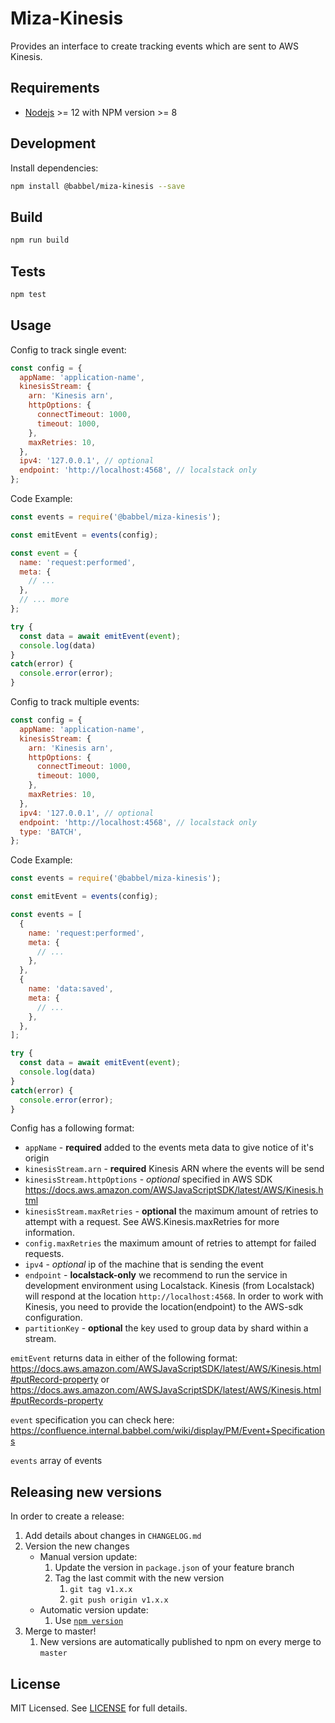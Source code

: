 # Miza-Kinesis

Provides an interface to create tracking events which are sent to AWS Kinesis.

## Requirements

- [Nodejs](https://nodejs.org/en/download/) >= 12 with NPM version >= 8

## Development

Install dependencies:

```bash
npm install @babbel/miza-kinesis --save
```

## Build

```bash
npm run build
```

## Tests

```bash
npm test
```

## Usage

Config to track single event:

```js
const config = {
  appName: 'application-name',
  kinesisStream: {
    arn: 'Kinesis arn',
    httpOptions: {
      connectTimeout: 1000,
      timeout: 1000,
    },
    maxRetries: 10,
  },
  ipv4: '127.0.0.1', // optional
  endpoint: 'http://localhost:4568', // localstack only
};
```

Code Example:

```js
const events = require('@babbel/miza-kinesis');

const emitEvent = events(config);

const event = {
  name: 'request:performed',
  meta: {
    // ...
  },
  // ... more
};

try {
  const data = await emitEvent(event);
  console.log(data)
}
catch(error) {
  console.error(error);
}

```

Config to track multiple events:

```js
const config = {
  appName: 'application-name',
  kinesisStream: {
    arn: 'Kinesis arn',
    httpOptions: {
      connectTimeout: 1000,
      timeout: 1000,
    },
    maxRetries: 10,
  },
  ipv4: '127.0.0.1', // optional
  endpoint: 'http://localhost:4568', // localstack only
  type: 'BATCH',
};
```

Code Example:

```js
const events = require('@babbel/miza-kinesis');

const emitEvent = events(config);

const events = [
  {
    name: 'request:performed',
    meta: {
      // ...
    },
  },
  {
    name: 'data:saved',
    meta: {
      // ...
    },
  },
];

try {
  const data = await emitEvent(event);
  console.log(data)
}
catch(error) {
  console.error(error);
}
```

Config has a following format:

- `appName` - **required** added to the events meta data to give notice of it's origin
- `kinesisStream.arn` - **required** Kinesis ARN where the events will be send
- `kinesisStream.httpOptions` - _optional_ specified in AWS SDK https://docs.aws.amazon.com/AWSJavaScriptSDK/latest/AWS/Kinesis.html
- `kinesisStream.maxRetries` - **optional** the maximum amount of retries to attempt with a request. See AWS.Kinesis.maxRetries for more information.
- `config.maxRetries` the maximum amount of retries to attempt for failed requests.
- `ipv4` - _optional_ ip of the machine that is sending the event
- `endpoint` - **localstack-only** we recommend to run the service in development environment using Localstack. Kinesis (from Localstack) will respond at the location `http://localhost:4568`. In order to work with Kinesis, you need to provide the location(endpoint) to the AWS-sdk configuration.
- `partitionKey` - **optional** the key used to group data by shard within a stream.

`emitEvent` returns data in either of the following format: https://docs.aws.amazon.com/AWSJavaScriptSDK/latest/AWS/Kinesis.html#putRecord-property or https://docs.aws.amazon.com/AWSJavaScriptSDK/latest/AWS/Kinesis.html#putRecords-property

`event` specification you can check here: https://confluence.internal.babbel.com/wiki/display/PM/Event+Specifications

`events` array of events

## Releasing new versions

In order to create a release:

1. Add details about changes in `CHANGELOG.md`
1. Version the new changes
   - Manual version update:
     1. Update the version in `package.json` of your feature branch
     1. Tag the last commit with the new version
        1. `git tag v1.x.x`
        1. `git push origin v1.x.x`
   - Automatic version update:
     1. Use [`npm version`](https://docs.npmjs.com/cli/version)
1. Merge to master!
   1. New versions are automatically published to npm on every merge to `master`

## License

MIT Licensed. See [LICENSE](https://github.com/babbel/mize-kinesis/blob/master/LICENSE) for full details.
